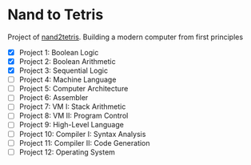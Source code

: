 # Nand to Tetris

Project of [nand2tetris](https://www.nand2tetris.org/course).
Building a modern computer from first principles

* [x] Project 1: Boolean Logic
* [x] Project 2: Boolean Arithmetic
* [x] Project 3: Sequential Logic
* [ ] Project 4: Machine Language
* [ ] Project 5: Computer Architecture
* [ ] Project 6: Assembler
* [ ] Project 7: VM I: Stack Arithmetic
* [ ] Project 8: VM II: Program Control
* [ ] Project 9: High-Level Language
* [ ] Project 10: Compiler I: Syntax Analysis
* [ ] Project 11: Compiler II: Code Generation
* [ ] Project 12: Operating System
